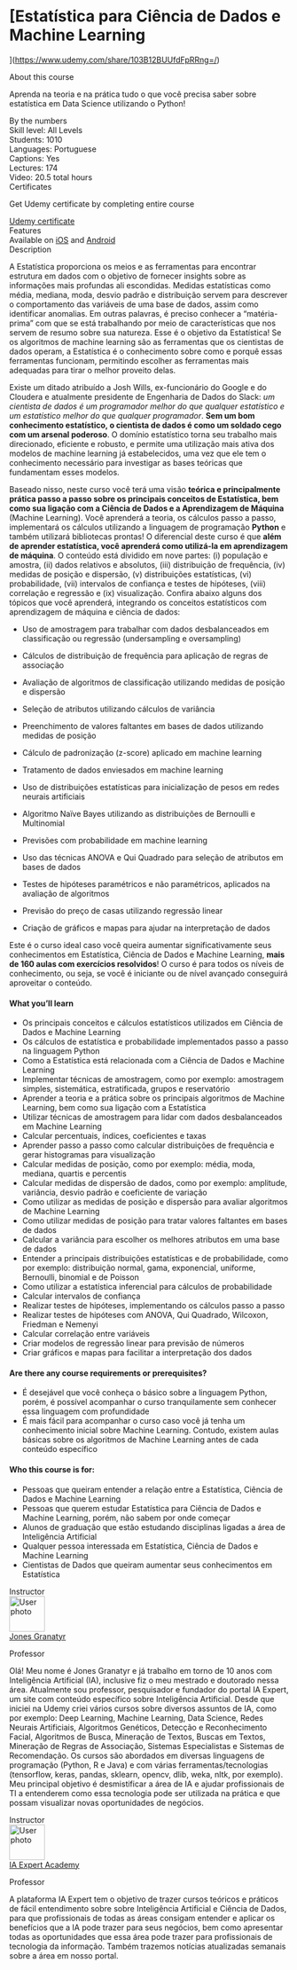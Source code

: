 # [Estatística para Ciência de Dados e Machine Learning
](https://www.udemy.com/share/103B12BUUfdFpRRng=/)

<div style=""><div><div class="course-overview--container--2OKKD" data-purpose="dashboard-overview-container"><div class="course-overview--heading--290FL" data-purpose="course-headline"><div class="font-heading-lg mb-space-sm">About this course</div><p>Aprenda na teoria e na prática tudo o que você precisa saber sobre estatística em Data Science utilizando o Python!</p></div><div class="course-overview--grid-row--1nKqQ"><div>By the numbers</div><div data-purpose="course-main-stats"><div>Skill level: All Levels</div><div>Students: 1010</div><div>Languages: Portuguese</div><div>Captions: Yes</div></div><div data-purpose="course-additional-stats"><div>Lectures: 174</div><div>Video: 20.5 total hours</div></div></div><div class="course-overview--grid-row--1nKqQ" data-purpose="course-certificates"><div>Certificates</div><div class="course-overview--wide--37Lev"><p class="mb-space-sm">Get Udemy certificate by completing entire course</p><a href="https://www.udemy.com/certificate/UC-f95b9cd8-9ec2-4145-92b7-06a114fb89fa/" target="_blank" data-purpose="get-udemy-certificate" class="course-overview--certificate-button--1_cXw btn btn-sm btn-default">Udemy certificate</a></div></div><div class="course-overview--grid-row--1nKqQ course-overview--course-features--2fF12" data-purpose="course-features"><div>Features</div><div class="course-overview--wide--37Lev"><span>Available on <a href="https://udemy.app.link/HN57m0mQwdb" target="_blank" rel="noopener noreferrer">iOS</a> and <a href="https://udemy.app.link/HN57m0mQwdb" target="_blank" rel="noopener noreferrer">Android</a></span></div></div><div class="course-overview--grid-row--1nKqQ"><div>Description</div><div class="course-overview--wide--37Lev course-overview--description--2m1iq" data-purpose="course-description"><div data-purpose="safely-set-inner-html:trusted-html:content"><p>A Estatística proporciona os meios e as ferramentas para encontrar estrutura em dados com o objetivo de fornecer insights sobre as informações mais profundas ali escondidas. Medidas estatísticas como média, mediana, moda, desvio padrão e distribuição servem para descrever o comportamento das variáveis de uma base de dados, assim como identificar anomalias. Em outras palavras, é preciso conhecer a “matéria-prima” com que se está trabalhando por meio de características que nos servem de resumo sobre sua natureza. Esse é o objetivo da Estatística! Se os algoritmos de machine learning são as ferramentas que os cientistas de dados operam, a Estatística é o conhecimento sobre como e porquê essas ferramentas funcionam, permitindo escolher as ferramentas mais adequadas para tirar o melhor proveito delas.</p><p>Existe um ditado atribuído a Josh Wills, ex-funcionário do Google e do Cloudera e atualmente presidente de Engenharia de Dados do Slack: <em>um cientista de dados é um programador melhor do que qualquer estatístico e um estatístico melhor do que qualquer programador</em>. <strong>Sem um bom conhecimento estatístico, o cientista de dados é como um soldado cego com um arsenal poderoso</strong>. O domínio estatístico torna seu trabalho mais direcionado, eficiente e robusto, e permite uma utilização mais ativa dos modelos de machine learning já estabelecidos, uma vez que ele tem o conhecimento necessário para investigar as bases teóricas que fundamentam esses modelos.</p><p>Baseado nisso, neste curso você terá uma visão <strong>teórica e principalmente prática passo a passo sobre os principais conceitos de Estatística, bem como sua ligação com a Ciência de Dados e a Aprendizagem de Máquina</strong> (Machine Learning). Você aprenderá a teoria, os cálculos passo a passo, implementará os cálculos utilizando a linguagem de programação <strong>Python</strong> e também utilizará bibliotecas prontas! O diferencial deste curso é que <strong>além de aprender estatística, você aprenderá como utilizá-la em aprendizagem de máquina</strong>. O conteúdo está dividido em nove partes: (i) população e amostra, (ii) dados relativos e absolutos, (iii) distribuição de frequência, (iv) medidas de posição e dispersão, (v) distribuições estatísticas, (vi) probabilidade, (vii) intervalos de confiança e testes de hipóteses, (viii) correlação e regressão e (ix) visualização. Confira abaixo alguns dos tópicos que você aprenderá, integrando os conceitos estatísticos com aprendizagem de máquina e ciência de dados:</p><ul><li><p>Uso de amostragem para trabalhar com dados desbalanceados em classificação ou regressão (undersampling e oversampling)</p></li><li><p>Cálculos de distribuição de frequência para aplicação de regras de associação</p></li><li><p>Avaliação de algoritmos de classificação utilizando medidas de posição e dispersão</p></li><li><p>Seleção de atributos utilizando cálculos de variância</p></li><li><p>Preenchimento de valores faltantes em bases de dados utilizando medidas de posição</p></li><li><p>Cálculo de padronização (z-score) aplicado em machine learning</p></li><li><p>Tratamento de dados enviesados em machine learning</p></li><li><p>Uso de distribuições estatísticas para inicialização de pesos em redes neurais artificiais</p></li><li><p>Algoritmo Naïve Bayes utilizando as distribuições de Bernoulli e Multinomial</p></li><li><p>Previsões com probabilidade em machine learning</p></li><li><p>Uso das técnicas ANOVA e Qui Quadrado para seleção de atributos em bases de dados</p></li><li><p>Testes de hipóteses paramétricos e não paramétricos, aplicados na avaliação de algoritmos</p></li><li><p>Previsão do preço de casas utilizando regressão linear</p></li><li><p>Criação de gráficos e mapas para ajudar na interpretação de dados</p></li></ul><p>Este é o curso ideal caso você queira aumentar significativamente seus conhecimentos em Estatística, Ciência de Dados e Machine Learning, <strong>mais de 160 aulas com exercícios resolvidos</strong>! O curso é para todos os níveis de conhecimento, ou seja, se você é iniciante ou de nível avançado conseguirá aproveitar o conteúdo.</p></div><h4>What you’ll learn</h4><ul><li>Os principais conceitos e cálculos estatísticos utilizados em Ciência de Dados e Machine Learning</li><li>Os cálculos de estatística e probabilidade implementados passo a passo na linguagem Python</li><li>Como a Estatística está relacionada com a Ciência de Dados e Machine Learning</li><li>Implementar técnicas de amostragem, como por exemplo: amostragem simples, sistemática, estratificada, grupos e reservatório</li><li>Aprender a teoria e a prática sobre os principais algoritmos de Machine Learning, bem como sua ligação com a Estatística</li><li>Utilizar técnicas de amostragem para lidar com dados desbalanceados em Machine Learning</li><li>Calcular percentuais, índices, coeficientes e taxas</li><li>Aprender passo a passo como calcular distribuições de frequência e gerar histogramas para visualização</li><li>Calcular medidas de posição, como por exemplo: média, moda, mediana, quartis e percentis</li><li>Calcular medidas de dispersão de dados, como por exemplo: amplitude, variância, desvio padrão e coeficiente de variação</li><li>Como utilizar as medidas de posição e dispersão para avaliar algoritmos de Machine Learning</li><li>Como utilizar medidas de posição para tratar valores faltantes em bases de dados</li><li>Calcular a variância para escolher os melhores atributos em uma base de dados</li><li>Entender a principais distribuições estatísticas e de probabilidade, como por exemplo: distribuição normal, gama, exponencial, uniforme, Bernoulli, binomial e de Poisson</li><li>Como utilizar a estatística inferencial para cálculos de probabilidade</li><li>Calcular intervalos de confiança</li><li>Realizar testes de hipóteses, implementando os cálculos passo a passo</li><li>Realizar testes de hipóteses com ANOVA, Qui Quadrado, Wilcoxon, Friedman e Nemenyi</li><li>Calcular correlação entre variáveis</li><li>Criar modelos de regressão linear para previsão de números</li><li>Criar gráficos e mapas para facilitar a interpretação dos dados</li></ul><h4>Are there any course requirements or prerequisites?</h4><ul><li>É desejável que você conheça o básico sobre a linguagem Python, porém, é possível acompanhar o curso tranquilamente sem conhecer essa linguagem com profundidade</li><li>É mais fácil para acompanhar o curso caso você já tenha um conhecimento inicial sobre Machine Learning. Contudo, existem aulas básicas sobre os algoritmos de Machine Learning antes de cada conteúdo específico</li></ul><h4>Who this course is for:</h4><ul><li>Pessoas que queiram entender a relação entre a Estatística, Ciência de Dados e Machine Learning</li><li>Pessoas que querem estudar Estatística para Ciência de Dados e Machine Learning, porém, não sabem por onde começar</li><li>Alunos de graduação que estão estudando disciplinas ligadas a área de Inteligência Artificial</li><li>Qualquer pessoa interessada em Estatística, Ciência de Dados e Machine Learning</li><li>Cientistas de Dados que queiram aumentar seus conhecimentos em Estatística</li></ul></div></div><div class="course-overview--grid-row--1nKqQ"><div>Instructor</div><div class="course-overview--wide--37Lev"><div class="instructor-profile--header-row--n0Prm"><img alt="User photo" aria-label="User photo" class="user-avatar user-avatar--image" data-purpose="user-avatar" height="64" width="64" src="https://img-a.udemycdn.com/user/200_H/27455350_c22a_2.jpg?H6kiWY9nPe4C33jXHUsUjNWBSAPAyz8yoBb1abvs1r9hPh8WLkZ6rBAZ0fhLmflTn-w1irlJcTWs8UxDH0HI0_840Z4C5ZLEPxfA5UbBb2ql2o5-nrE7xc-xIbi6"><div class="instructor-profile--title-wrapper--2V1u6"><div class="instructor-profile--title--1rlDt"><a href="/user/jones-granatyr/" data-purpose="instructor-url">Jones Granatyr</a></div><p>Professor</p></div></div><div class="instructor-profile--social-links-row--14uvr"><a href="https://twitter.com/iaexpertacademy" class="instructor-profile--social-profile-btn--fs2ve" target="_blank" rel="noopener noreferrer nofollow"><span aria-label="Twitter" class="udi udi-twitter"></span></a><a href="https://www.facebook.com/iaexpert" class="instructor-profile--social-profile-btn--fs2ve" target="_blank" rel="noopener noreferrer nofollow"><span aria-label="Facebook" class="udi udi-facebook"></span></a><a href="https://linkedin.com/company/65693408/" class="instructor-profile--social-profile-btn--fs2ve" target="_blank" rel="noopener noreferrer nofollow"><span aria-label="LinkedIn" class="udi udi-linkedin"></span></a><a href="https://www.youtube.com/channel/UCaGrIWpwjWXT6OIQh9W4Riw" class="instructor-profile--social-profile-btn--fs2ve" target="_blank" rel="noopener noreferrer nofollow"><span aria-label="YouTube" class="udi udi-youtube"></span></a><a href="https://iaexpert.academy" class="instructor-profile--social-profile-btn--fs2ve" target="_blank" rel="noopener noreferrer nofollow"><span aria-label="Personal website" class="udi udi-globe"></span></a></div><div class="instructor-profile--description--vCsKv"><div data-purpose="safely-set-inner-html:trusted-html:content"><p>Olá! Meu nome é Jones Granatyr e já trabalho em torno de 10 anos com Inteligência Artificial (IA), inclusive fiz o meu mestrado e doutorado nessa área. Atualmente sou professor, pesquisador e fundador do portal IA Expert, um site com conteúdo específico sobre Inteligência Artificial. Desde que iniciei na Udemy criei vários cursos sobre diversos assuntos de IA, como por exemplo: Deep Learning, Machine Learning, Data Science, Redes Neurais Artificiais, Algoritmos Genéticos, Detecção e Reconhecimento Facial, Algoritmos de Busca, Mineração de Textos, Buscas em Textos, Mineração de Regras de Associação, Sistemas Especialistas e Sistemas de Recomendação. Os cursos são abordados em diversas linguagens de programação (Python, R e Java) e com várias ferramentas/tecnologias (tensorflow, keras, pandas, sklearn, opencv, dlib, weka, nltk, por exemplo). Meu principal objetivo é desmistificar a área de IA e ajudar profissionais de TI a entenderem como essa tecnologia pode ser utilizada na prática e que possam visualizar novas oportunidades de negócios.</p></div></div></div></div><div class="course-overview--grid-row--1nKqQ"><div>Instructor</div><div class="course-overview--wide--37Lev"><div class="instructor-profile--header-row--n0Prm"><img alt="User photo" aria-label="User photo" class="user-avatar user-avatar--image" data-purpose="user-avatar" height="64" width="64" src="https://img-a.udemycdn.com/user/200_H/116389124_1942_2.jpg?93tlCXTClnuwUa9bWWv_eg5cFVgxhvLe88jhZi7bvopR6TeQ35mocQDCj7gTLtPDJ60uTEhY7RoitMxQTwkl21D_0uykJA7iVw9aJYqjr9oH5DqgmWs4aEDVIY24tA"><div class="instructor-profile--title-wrapper--2V1u6"><div class="instructor-profile--title--1rlDt"><a href="/user/ia-expert-portugal/" data-purpose="instructor-url">IA Expert Academy</a></div><p>Professor</p></div></div><div class="instructor-profile--social-links-row--14uvr"><a href="https://twitter.com/iaexpertacademy" class="instructor-profile--social-profile-btn--fs2ve" target="_blank" rel="noopener noreferrer nofollow"><span aria-label="Twitter" class="udi udi-twitter"></span></a><a href="https://www.facebook.com/iaexpert" class="instructor-profile--social-profile-btn--fs2ve" target="_blank" rel="noopener noreferrer nofollow"><span aria-label="Facebook" class="udi udi-facebook"></span></a><a href="https://linkedin.com/company/65693408/" class="instructor-profile--social-profile-btn--fs2ve" target="_blank" rel="noopener noreferrer nofollow"><span aria-label="LinkedIn" class="udi udi-linkedin"></span></a><a href="https://www.youtube.com/channel/UCaGrIWpwjWXT6OIQh9W4Riw" class="instructor-profile--social-profile-btn--fs2ve" target="_blank" rel="noopener noreferrer nofollow"><span aria-label="YouTube" class="udi udi-youtube"></span></a><a href="https://iaexpert.academy" class="instructor-profile--social-profile-btn--fs2ve" target="_blank" rel="noopener noreferrer nofollow"><span aria-label="Personal website" class="udi udi-globe"></span></a></div><div class="instructor-profile--description--vCsKv"><div data-purpose="safely-set-inner-html:trusted-html:content"><p>A plataforma IA Expert tem o objetivo de trazer cursos teóricos e práticos de fácil entendimento sobre sobre Inteligência Artificial e Ciência de Dados, para que profissionais de todas as áreas consigam entender e aplicar os benefícios que a IA pode trazer para seus negócios, bem como apresentar todas as oportunidades que essa área pode trazer para profissionais de tecnologia da informação. Também trazemos notícias atualizadas semanais sobre a área em nosso portal.</p></div></div></div></div></div></div></div>
